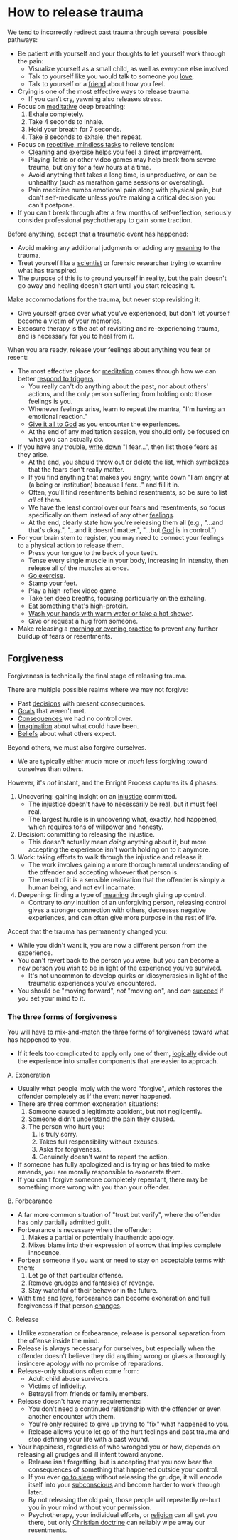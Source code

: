 
# How to release trauma

We tend to incorrectly redirect past trauma through several possible pathways:

- Be patient with yourself and your thoughts to let yourself work through the pain:
  - Visualize yourself as a small child, as well as everyone else involved.
  - Talk to yourself like you would talk to someone you [love](people-love.md).
  - Talk to yourself or a [friend](people-4_friends.md) about how you feel.
- Crying is one of the most effective ways to release trauma.
  - If you can't cry, yawning also releases stress.
- Focus on [meditative](awareness-meditation.md) deep breathing:
  1. Exhale completely.
  2. Take 4 seconds to inhale.
  3. Hold your breath for 7 seconds.
  4. Take 8 seconds to exhale, then repeat.
- Focus on [repetitive, mindless tasks](success-4_routine.md) to relieve tension:
  - [Cleaning](home-housekeeping.md) and [exercise](body-3_exercise.md) helps you feel a direct improvement.
  - Playing Tetris or other video games may help break from severe trauma, but only for a few hours at a time.
  - Avoid anything that takes a long time, is unproductive, or can be unhealthy (such as marathon game sessions or overeating).
  - Pain medicine numbs emotional pain along with physical pain, but don't self-medicate unless you're making a critical decision you can't postpone.
- If you can't break through after a few months of self-reflection, seriously consider professional psychotherapy to gain some traction.

Before anything, accept that a traumatic event has happened:

- Avoid making any additional judgments or adding any [meaning](meaning.md) to the trauma.
- Treat yourself like a [scientist](science.md) or forensic researcher trying to examine what has transpired.
- The purpose of this is to ground yourself in reality, but the pain doesn't go away and healing doesn't start until you start releasing it.

Make accommodations for the trauma, but never stop revisiting it:

- Give yourself grace over what you've experienced, but don't let yourself become a victim of your memories.
- Exposure therapy is the act of revisiting and re-experiencing trauma, and is necessary for you to heal from it.

When you are ready, release your feelings about anything you fear or resent:

- The most effective place for [meditation](awareness-meditation.md) comes through how we can better [respond to triggers](habits.md).
  - You really can't do anything about the past, nor about others' actions, and the only person suffering from holding onto those feelings is you.
  - Whenever feelings arise, learn to repeat the mantra, "I'm having an emotional reaction."
  - [Give it all to God](spiritual-exercises-prayer.md) as you encounter the experiences.
  - At the end of any meditation session, you should only be focused on what you can actually do.
- If you have any trouble, [write down](language-writing.md) "I fear...", then list those fears as they arise.
  - At the end, you should throw out or delete the list, which [symbolizes](symbols.md) that the fears don't really matter.
  - If you find anything that makes you angry, write down "I am angry at (a being or institution) because I fear..." and fill it in.
  - Often, you'll find resentments behind resentments, so be sure to list *all* of them.
  - We have the least control over our fears and resentments, so focus specifically on them instead of any other [feelings](mind-feelings.md).
  - At the end, clearly state how you're releasing them all (e.g., "...and that's okay.", "...and it doesn't matter.", "...but [God](god.md) is in control.")
- For your brain stem to register, you may need to connect your feelings to a physical action to release them.
  - Press your tongue to the back of your teeth.
  - Tense every single muscle in your body, increasing in intensity, then release all of the muscles at once.
  - [Go exercise](body-3_exercise.md).
  - Stamp your feet.
  - Play a high-reflex video game.
  - Take ten deep breaths, focusing particularly on the exhaling.
  - [Eat something](cooking.md) that's high-protein.
  - [Wash your hands with warm water or take a hot shower](people-2_image.md).
  - Give or request a hug from someone.
- Make releasing a [morning or evening practice](habits.md) to prevent any further buildup of fears or resentments.

## Forgiveness

Forgiveness is technically the final stage of releasing trauma.

There are multiple possible realms where we may not forgive:

- Past [decisions](decisions.md) with present consequences.
- [Goals](success-1_why.md) that weren't met.
- [Consequences](mind-creativity-results.md) we had no control over.
- [Imagination](imagination.md) about what could have been.
- [Beliefs](trust.md) about what others expect.

Beyond others, we must also forgive ourselves.

- We are typically either *much* more or *much* less forgiving toward ourselves than others.

However, it's *not* instant, and the Enright Process captures its 4 phases:

1. Uncovering: gaining insight on an [injustice](morality.md) committed.
   - The injustice doesn't have to necessarily be real, but it must feel real.
   - The largest hurdle is in uncovering what, exactly, had happened, which requires tons of willpower and honesty.
2. Decision: committing to releasing the injustice.
   - This doesn't actually mean *doing* anything about it, but more accepting the experience isn't worth holding on to it anymore.
3. Work: taking efforts to walk through the injustice and release it.
   - The work involves gaining a more thorough mental understanding of the offender and accepting whoever that person is.
   - The result of it is a sensible realization that the offender is simply a human being, and not evil incarnate.
4. Deepening: finding a type of [meaning](meaning.md) through giving up control.
   - Contrary to *any* intuition of an unforgiving person, releasing control gives a stronger connection with others, decreases negative experiences, and can often give more purpose in the rest of life.

Accept that the trauma has permanently changed you:

- While you didn't want it, you are now a different person from the experience.
- You can't revert back to the person you were, but you can become a new person you wish to be in light of the experience you've survived.
  - It's not uncommon to develop quirks or idiosyncrasies in light of the traumatic experiences you've encountered.
- You should be "moving forward", *not* "moving on", and *can* [succeed](success-1_why.md) if you set your mind to it.

### The three forms of forgiveness

You will have to mix-and-match the three forms of forgiveness toward what has happened to you.

- If it feels too complicated to apply only one of them, [logically](logic.md) divide out the experience into smaller components that are easier to approach.

A. Exoneration

- Usually what people imply with the word "forgive", which restores the offender completely as if the event never happened.
- There are three common exoneration situations:
  1. Someone caused a legitimate accident, but not negligently.
  2. Someone didn't understand the pain they caused.
  3. The person who hurt you:
     1. Is truly sorry.
     2. Takes full responsibility without excuses.
     3. Asks for forgiveness.
     4. Genuinely doesn't want to repeat the action.
- If someone has fully apologized and is trying or has tried to make amends, you are morally responsible to exonerate them.
- If you can't forgive someone completely repentant, there may be something more wrong with you than your offender.

B. Forbearance

- A far more common situation of "trust but verify", where the offender has only partially admitted guilt.
- Forbearance is necessary when the offender:
  1. Makes a partial or potentially inauthentic apology.
  2. Mixes blame into their expression of sorrow that implies complete innocence.
- Forbear someone if you want or need to stay on acceptable terms with them:
  1. Let go of that particular offense.
  2. Remove grudges and fantasies of revenge.
  3. Stay watchful of their behavior in the future.
- With time and [love](people-love.md), forbearance can become exoneration and full forgiveness if that person [changes](changes.md).

C. Release

- Unlike exoneration or forbearance, release is personal separation from the offense inside the mind.
- Release is always necessary for ourselves, but especially when the offender doesn't believe they did anything wrong or gives a thoroughly insincere apology with no promise of reparations.
- Release-only situations often come from:
  - Adult child abuse survivors.
  - Victims of infidelity.
  - Betrayal from friends or family members.
- Release doesn't have many requirements:
  - You don't need a continued relationship with the offender or even another encounter with them.
  - You're only required to give up trying to "fix" what happened to you.
  - Release allows you to let go of the hurt feelings and past trauma and stop defining your life with a past wound.
- Your happiness, regardless of who wronged you or how, depends on releasing all grudges and ill intent toward anyone.
  - Release isn't forgetting, but is accepting that you now bear the consequences of something that happened outside your control.
  - If you ever [go to sleep](sleep.md) without releasing the grudge, it will encode itself into your [subconscious](awareness.md) and become harder to work through later.
  - By not releasing the old pain, those people will repeatedly re-hurt you in your mind without your permission.
  - Psychotherapy, your individual efforts, or [religion](religion-answers.md) can all get you there, but only [Christian doctrine](jesus-gospel.md) can reliably wipe away our resentments.
